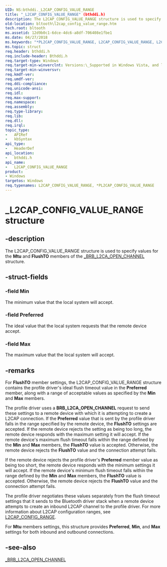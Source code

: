 ```yaml
---
UID: NS:bthddi._L2CAP_CONFIG_VALUE_RANGE
title: "_L2CAP_CONFIG_VALUE_RANGE" (bthddi.h)
description: The L2CAP_CONFIG_VALUE_RANGE structure is used to specify values for the Mtu and FlushTO members of the _BRB_L2CA_OPEN_CHANNEL structure.
old-location: bltooth\l2cap_config_value_range.htm
tech.root: bltooth
ms.assetid: 12d9b0c1-6dce-4dc6-a8df-706408e1fbe1
ms.date: 04/27/2018
ms.keywords: "*PL2CAP_CONFIG_VALUE_RANGE, L2CAP_CONFIG_VALUE_RANGE, L2CAP_CONFIG_VALUE_RANGE structure [Bluetooth Devices], PL2CAP_CONFIG_VALUE_RANGE, PL2CAP_CONFIG_VALUE_RANGE structure pointer [Bluetooth Devices], _L2CAP_CONFIG_VALUE_RANGE, bltooth.l2cap_config_value_range, bth_structs_3af526a5-d36e-432f-9d2e-fa31bee0effe.xml, bthddi/L2CAP_CONFIG_VALUE_RANGE, bthddi/PL2CAP_CONFIG_VALUE_RANGE"
ms.topic: struct
req.header: bthddi.h
req.include-header: Bthddi.h
req.target-type: Windows
req.target-min-winverclnt: Versions:\_Supported in Windows Vista, and later.
req.target-min-winversvr: 
req.kmdf-ver: 
req.umdf-ver: 
req.ddi-compliance: 
req.unicode-ansi: 
req.idl: 
req.max-support: 
req.namespace: 
req.assembly: 
req.type-library: 
req.lib: 
req.dll: 
req.irql: 
topic_type:
-	APIRef
-	kbSyntax
api_type:
-	HeaderDef
api_location:
-	bthddi.h
api_name:
-	L2CAP_CONFIG_VALUE_RANGE
product:
- Windows
targetos: Windows
req.typenames: L2CAP_CONFIG_VALUE_RANGE, *PL2CAP_CONFIG_VALUE_RANGE
---
```


# _L2CAP_CONFIG_VALUE_RANGE structure


## -description


The L2CAP_CONFIG_VALUE_RANGE structure is used to specify values for the 
  <b>Mtu</b> and 
  <b>FlushTO</b> members of the 
  <a href="https://msdn.microsoft.com/library/windows/hardware/ff536860">_BRB_L2CA_OPEN_CHANNEL</a> structure.


## -struct-fields




### -field Min

The minimum value that the local system will accept.


### -field Preferred

The ideal value that the local system requests that the remote device accept.


### -field Max

The maximum value that the local system will accept.


## -remarks



For 
    <b>FlushTO</b> member settings, the L2CAP_CONFIG_VALUE_RANGE structure contains the profile driver's ideal
    flush timeout value in the 
    <b>Preferred</b> member, along with a range of acceptable values as specified by the 
    <b>Min</b> and 
    <b>Max</b> members.

The profile driver uses a <b>BRB_L2CA_OPEN_CHANNEL</b> request to send these settings to a remote device with
    which it is attempting to create a L2CAP connection. If the 
    <b>Preferred</b> value that is sent by the profile driver falls in the range specified by the remote
    device, the 
    <b>FlushTO</b> settings are accepted. If the remote device rejects the setting as being too long, the
    remote device responds with the maximum setting it will accept. If the remote device's maximum flush
    timeout falls within the range defined by the 
    <b>Min</b> and 
    <b>Max</b> members, the 
    <b>FlushTO</b> value is accepted. Otherwise, the remote device rejects the 
    <b>FlushTO</b> value and the connection attempt fails.

If the remote device rejects the profile driver's 
    <b>Preferred</b> member value as being too short, the remote device responds with the minimum settings it
    will accept. If the remote device's minimum flush timeout falls within the range defined by the 
    <b>Min</b> and 
    <b>Max</b> members, the 
    <b>FlushTO</b> value is accepted. Otherwise, the remote device rejects the 
    <b>FlushTO</b> value and the connection attempt fails.

The profile driver negotiates these values separately from the flush timeout settings that it sends to
    the Bluetooth driver stack when a remote device attempts to create an inbound L2CAP channel to the
    profile driver. For more information about L2CAP configuration ranges, see 
    <a href="https://msdn.microsoft.com/library/windows/hardware/ff536760">L2CAP_CONFIG_RANGE</a>.

For 
    <b>Mtu</b> members settings, this structure provides 
    <b>Preferred</b>, 
    <b>Min</b>, and 
    <b>Max</b> settings for both inbound and outbound connections.




## -see-also




<a href="https://msdn.microsoft.com/library/windows/hardware/ff536860">_BRB_L2CA_OPEN_CHANNEL</a>
 

 

